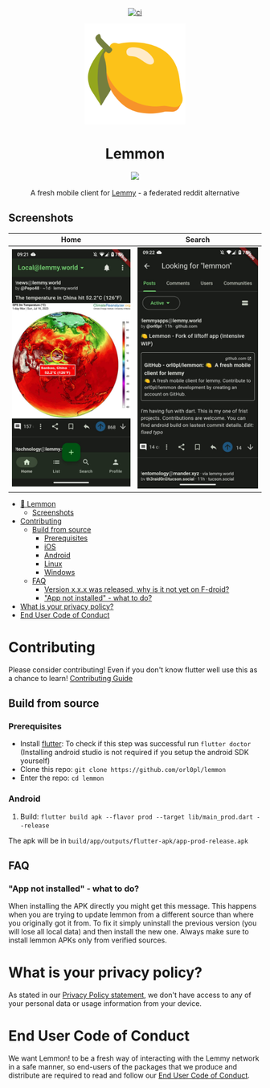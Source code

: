 <div align="center">

[![ci](https://github.com/orl0pl/lemmon/actions/workflows/main.yml/badge.svg)](https://github.com/orl0pl/lemmon/actions/workflows/main.yml)


<img width=200px height=200px src="https://raw.githubusercontent.com/orl0pl/lemmon/master/assets/app_icon.png"/>

# Lemmon

[<img src="https://raw.githubusercontent.com/andOTP/andOTP/master/assets/badges/get-it-on-github.png" height="80">](https://github.com/orl0pl/lemmon/releases/latest)

A fresh mobile client for [Lemmy](https://github.com/LemmyNet/lemmy) - a federated reddit alternative
</div>

## Screenshots

| Home      | Search |
| ----------- | ----------- |
| ![Home screenshot](https://raw.githubusercontent.com/orl0pl/lemmon/7ef45adc754a2357b317d125e0ee666d0c094f78/screenshots/homegreen.jpeg)  | ![Search screenshot](https://raw.githubusercontent.com/orl0pl/lemmon/7ef45adc754a2357b317d125e0ee666d0c094f78/screenshots/searchgreen.jpeg) |

- [🍋 Lemmon](#lemmon)
  - [Screenshots](#screenshots)
- [Contributing](#contributing)
  - [Build from source](#build-from-source)
    - [Prerequisites](#prerequisites)
    - [iOS](#ios)
    - [Android](#android)
    - [Linux](#linux)
    - [Windows](#windows)
  - [FAQ](#faq)
    - [Version x.x.x was released, why is it not yet on F-droid?](#version-xxx-was-released-why-is-it-not-yet-on-f-droid)
    - ["App not installed" - what to do?](#app-not-installed---what-to-do)
- [What is your privacy policy?](#what-is-your-privacy-policy)
- [End User Code of Conduct](#end-user-code-of-conduct)

# Contributing

Please consider contributing! Even if you don't know flutter well use this as a chance to learn! [Contributing Guide](CONTRIBUTING.md)


## Build from source

### Prerequisites

- Install [flutter](https://flutter.dev/docs/get-started/install): To check if this step was successful run `flutter doctor` (Installing android studio is not required if you setup the android SDK yourself)
- Clone this repo: `git clone https://github.com/orl0pl/lemmon`
- Enter the repo: `cd lemmon`

### Android

1. Build: `flutter build apk --flavor prod --target lib/main_prod.dart --release`

The apk will be in `build/app/outputs/flutter-apk/app-prod-release.apk`


## FAQ

### "App not installed" - what to do?

When installing the APK directly you might get this message. This happens when you are trying to update lemmon from a different source than where you originally got it from. To fix it simply uninstall the previous version (you will lose all local data) and then install the new one. Always make sure to install lemmon APKs only from verified sources.

# What is your privacy policy?

As stated in our [Privacy Policy statement](PRIVACY_POLICY.md), we don't have access to any of your personal data or usage information from your device.

# End User Code of Conduct

We want Lemmon! to be a fresh way of interacting with the Lemmy network in a safe manner, so end-users of the packages that we produce and distribute are required to read and follow our [End User Code of Conduct](CODE_OF_CONDUCT.md).